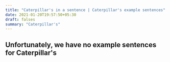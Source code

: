 ```yaml
---
title: "Caterpillar's in a sentence | Caterpillar's example sentences"
date: 2021-01-20T19:57:50+05:30
draft: falses
summary: "Caterpillar's"
---
```

## Unfortunately, we have no example sentences for Caterpillar's                 
